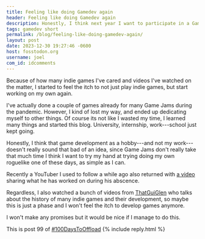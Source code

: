 ```yaml
---
title: Feeling like doing Gamedev again
header: Feeling like doing Gamedev again
description: Honestly, I think next year I want to participate in a Game Jam again, its been a while though.
tags: gamedev short
permalink: /blog/feeling-like-doing-gamedev-again/
layout: post
date: 2023-12-30 19:27:46 -0600
host: fosstodon.org
username: joel
com_id: idcomments
---
```


Because of how many indie games I've cared and videos I've watched on the matter, I started to feel the itch to not just play indie games, but start working on my own again.

I've actually done a couple of games already for many Game Jams during the pandemic. However, I kind of lost my way, and ended up dedicating myself to other things. Of course its not like I wasted my time, I learned many things and started this blog. University, internship, work---school just kept going.

Honestly, I think that game development as a hobby---and not my work---doesn't really sound that bad of an idea, since Game Jams don't really take that much time I think I want to try my hand at trying doing my own roguelike one of these days, as simple as I can.

Recently a YouTuber I used to follow a while ago also returned with [a video ](https://www.youtube.com/watch?v=-gFyOVf7TDs)sharing what he has worked on during his abscence.

Regardless, I also watched a bunch of videos from [ThatGuiGlen](https://www.youtube.com/@ThatGuyGlen) who talks about the history of many indie games and their development, so maybe this is just a phase and I won't feel the itch to develop games anymore.

I won't make any promises but it would be nice if I manage to do this.

This is post 99 of [#100DaysToOffload](https://100daystooffload.com)
{% include reply.html %}
